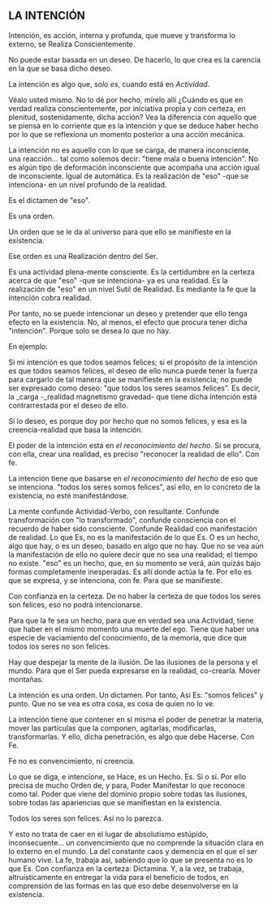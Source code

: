 ## LA INTENCIÓN

Intención, es acción, interna y profunda, que mueve y transforma lo externo, se Realiza Conscientemente.

No puede estar basada en un deseo. De hacerlo, lo que crea es la carencia en la que se basa dicho deseo.

La intención es algo que, _solo es_, cuando está en _Actividad_.

Véalo usted mismo. No lo dé por hecho, mírelo allí ¿Cuándo es que en verdad realiza conscientemente, por iniciativa propia y con certeza, en plenitud, sostenidamente, dicha acción? Vea la diferencia con aquello que se piensa en lo corriente que es la intención y que se deduce haber hecho por lo que se reflexiona un momento posterior a una acción mecánica.

La intención no es aquello con lo que se carga, de manera inconsciente, una reacción… tal como solemos decir: "tiene mala o buena intención". No es algún tipo de deformación inconsciente que acompaña una acción igual de inconsciente. Igual de automática.
Es la realización de "eso" -que se intenciona- en un nivel profundo de la realidad.

Es el dictamen de "eso".

Es una orden.

Un orden que se le da al universo para que ello se manifieste en la existencia.

Ese orden es una Realización dentro del Ser.

Es una actividad plena-mente consciente. Es la certidumbre en la certeza acerca de que "eso" -que se intenciona- ya es una realidad. Es la realización de "eso" en un nivel Sutil de Realidad. Es mediante la fe que la intención cobra realidad.

Por tanto, no se puede intencionar un deseo y pretender que ello tenga efecto en la existencia. No, al menos, el efecto que procura tener dicha "intención". Porque solo se desea lo que no hay.

En ejemplo: 

Si mi intención es que todos seamos felices; si el propósito de la intención es que todos seamos felices, el deseo de ello nunca puede tener la fuerza para cargarlo de tal manera que se manifieste en la existencia; no puede ser expresado como deseo: "que todos los seres seamos felices".
Es decir, la _carga -_realidad magnetismo gravedad- que tiene dicha intención está contrarrestada por el deseo de ello.

Si lo deseo, es porque doy por hecho que no somos felices, y esa es la creencia-realidad que basa la intención.

El poder de la intención está en _el reconocimiento del hecho_.
Si se procura, con ella, crear una realidad, es preciso "reconocer la realidad de ello". Con fe.

La intención tiene que basarse en _el reconocimiento del hecho_ de eso que se intenciona. "todos los seres somos felices", así ello, en lo concreto de la existencia, no esté manifestándose.

La mente confunde Actividad-Verbo, con resultante. Confunde transformación con "lo transformado", confunde consciencia con el recuerdo de haber sido consciente. Confunde Realidad con manifestación de realidad. Lo que Es, no es la manifestación de lo que Es. O es un hecho, algo que hay, o es un deseo, basado en algo que no hay. Que no se vea aún la manifestación de ello no quiere decir que no sea una realidad; el tiempo no existe. "eso" es un hecho, que, en su momento se verá, aún quizás bajo formas completamente inesperadas. Es allí donde actúa la fe. Por ello es que se expresa, y se intenciona, con fe. Para que se manifieste.

Con confianza en la certeza.
De no haber la certeza de que todos los seres son felices, eso no podrá intencionarse.

Para que la fe sea un hecho, para que en verdad sea una Actividad, tiene que haber en el mismo momento una muerte del ego. Tiene que haber una especie de vaciamiento del conocimiento, de la memoria, que dice que todos los seres no son felices.

Hay que despejar la mente de la ilusión. De las ilusiones de la persona y el mundo.
Para que el Ser pueda expresarse en la realidad, co-crearla. Mover montañas.

La intención es una orden. Un dictamen. Por tanto, Así Es: "somos felices" y punto. Que no se vea es otra cosa, es cosa de quien no lo ve.

La intención tiene que contener en sí misma el poder de penetrar la materia, mover las partículas que la componen, agitarlas, modificarlas, transformarlas. Y ello, dicha penetración, es algo que debe Hacerse. Con Fe.

Fe no es convencimiento, ni creencia.

Lo que se diga, e intencione, se Hace, es un Hecho. Es. Si o sí. Por ello precisa de mucho Orden de, y para, Poder Manifestar lo que reconoce como tal. Poder que viene del dominio propio sobre todas las ilusiones, sobre todas las apariencias que se manifiestan en la existencia.

Todos los seres son felices. Así no lo parezca.

Y esto no trata de caer en el lugar de absolutismo estúpido, inconsecuente… un convencimiento que no comprende la situación clara en lo externo en el mundo. La del constante caos y demencia en el que el ser humano vive. La fe, trabaja así, sabiendo que lo que se presenta no es lo que Es. Con confianza en la certeza: Dictamina. Y, a la vez, se trabaja, altruísticamente en entregar la vida para el beneficio de todos, en comprensión de las formas en las que eso debe desenvolverse en la existencia.